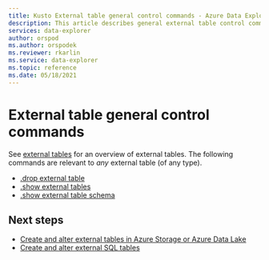 ```yaml
---
title: Kusto External table general control commands - Azure Data Explorer
description: This article describes general external table control commands 
services: data-explorer
author: orspod
ms.author: orspodek
ms.reviewer: rkarlin
ms.service: data-explorer
ms.topic: reference
ms.date: 05/18/2021
---
```

# External table general control commands

See [external tables](../query/schema-entities/externaltables.md) for an overview of external tables. 
The following commands are relevant to _any_ external table (of any type).

* [.drop external table](drop-external-table.md)
* [.show external tables](show-external-tables.md)
* [.show external table schema](show-external-table-schema.md)

## Next steps

* [Create and alter external tables in Azure Storage or Azure Data Lake](external-tables-azurestorage-azuredatalake.md)
* [Create and alter external SQL tables](external-sql-tables.md)
